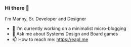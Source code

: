### Hi there 👋

I'm Manny, Sr. Developer and Designer

- 🔭 I’m currently working on a minimalist micro-blogging
- 💬 Ask me about Systems Design and Board games
- 📫 How to reach me: https://eapl.me

<!--
**eapl-gemugami/eapl-gemugami** is a ✨ _special_ ✨ repository because its `README.md` (this file) appears on your GitHub profile.

Here are some ideas to get you started:

- 🔭 I’m currently working on ...
- 🌱 I’m currently learning ...
- 👯 I’m looking to collaborate on ...
- 🤔 I’m looking for help with ...
- 💬 Ask me about ...
- 📫 How to reach me: ...
- 😄 Pronouns: ...
- ⚡ Fun fact: ...
-->
